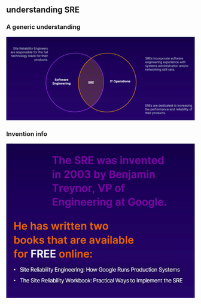 ## understanding SRE 

### A generic understanding 

<img src="ud.png">

### Invention info 

<img src="invent.png">

